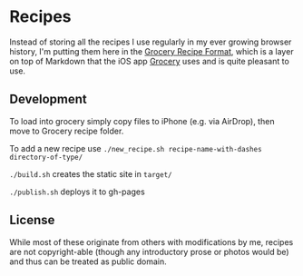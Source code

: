 # Recipes

Instead of storing all the recipes I use regularly in my ever growing browser history, I'm putting them here in the [Grocery Recipe Format](https://github.com/cnstoll/Grocery-Recipe-Format), which is a layer on top of Markdown that the iOS app [Grocery](https://apps.apple.com/us/app/grocery-smart-sorting-grocery-list/id1195676848) uses and is quite pleasant to use.

## Development

To load into grocery simply copy files to iPhone (e.g. via AirDrop), then move to Grocery recipe folder.

To add a new recipe use `./new_recipe.sh recipe-name-with-dashes directory-of-type/`

`./build.sh` creates the static site in `target/`

`./publish.sh` deploys it to gh-pages

## License

While most of these originate from others with modifications by me, recipes are not copyright-able (though any introductory prose or photos would be) and thus can be treated as public domain.
